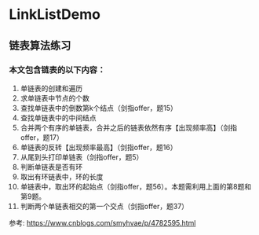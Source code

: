 # LinkListDemo
## 链表算法练习

### 本文包含链表的以下内容：
1. 单链表的创建和遍历
2. 求单链表中节点的个数
3. 查找单链表中的倒数第k个结点（剑指offer，题15）
4. 查找单链表中的中间结点
5. 合并两个有序的单链表，合并之后的链表依然有序【出现频率高】（剑指offer，题17）
6. 单链表的反转【出现频率最高】（剑指offer，题16）
7. 从尾到头打印单链表（剑指offer，题5）
8. 判断单链表是否有环
9. 取出有环链表中，环的长度
10. 单链表中，取出环的起始点（剑指offer，题56）。本题需利用上面的第8题和第9题。
11. 判断两个单链表相交的第一个交点（剑指offer，题37）

参考: https://www.cnblogs.com/smyhvae/p/4782595.html
